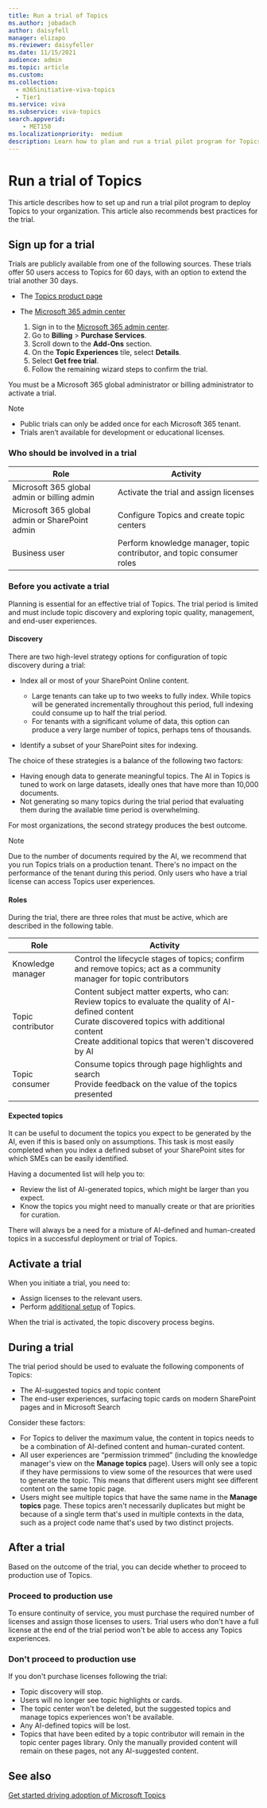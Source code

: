 ```yaml
---
title: Run a trial of Topics
ms.author: jobadach
author: daisyfell
manager: elizapo
ms.reviewer: daisyfeller
ms.date: 11/15/2021
audience: admin
ms.topic: article
ms.custom:
ms.collection:
  - m365initiative-viva-topics
  - Tier1
ms.service: viva 
ms.subservice: viva-topics 
search.appverid:
    - MET150  
ms.localizationpriority:  medium
description: Learn how to plan and run a trial pilot program for Topics in your organization.
---
```


# Run a trial of Topics

This article describes how to set up and run a trial pilot program to deploy Topics to your organization. This article also recommends best practices for the trial.

## Sign up for a trial

Trials are publicly available from one of the following sources. These trials offer 50 users access to Topics for 60 days, with an option to extend the trial another 30 days.

- The [Topics product page](https://www.microsoft.com/microsoft-viva/topics?activetab=pivot:overviewtab)

- The [Microsoft 365 admin center](https://admin.microsoft.com)
    1. Sign in to the [Microsoft 365 admin center](https://admin.microsoft.com).
    2. Go to **Billing** > **Purchase Services**.
    3. Scroll down to the **Add-Ons** section.
    4. On the **Topic Experiences** tile, select **Details**.
    5. Select **Get free trial**.
    6. Follow the remaining wizard steps to confirm the trial.

You must be a Microsoft 365 global administrator or billing administrator to activate a trial.

> [!NOTE]
>
- Public trials can only be added once for each Microsoft 365 tenant.
- Trials aren’t available for development or educational licenses. 

### Who should be involved in a trial

|Role|Activity|
|---|---|
|Microsoft 365 global admin or billing admin|Activate the trial and assign licenses|
|Microsoft 365 global admin or SharePoint admin|Configure  Topics and create topic centers|
|Business user|Perform knowledge manager, topic contributor, and topic consumer roles|

### Before you activate a trial

Planning is essential for an effective trial of Topics. The trial period is limited and must include topic discovery and exploring topic quality, management, and end-user experiences.

#### Discovery

There are two high-level strategy options for configuration of topic discovery during a trial:

- Index all or most of your SharePoint Online content.
  - Large tenants can take up to two weeks to fully index. While topics will be generated incrementally throughout this period, full indexing could consume up to half the trial period.
  - For tenants with a significant volume of data, this option can produce a very large number of topics, perhaps tens of thousands.

- Identify a subset of your SharePoint sites for indexing.

The choice of these strategies is a balance of the following two factors:

- Having enough data to generate meaningful topics. The AI in Topics is tuned to work on large datasets, ideally ones that have more than 10,000 documents.
- Not generating so many topics during the trial period that evaluating them during the available time period is overwhelming.

For most organizations, the second strategy produces the best outcome.

> [!NOTE]
> Due to the number of documents required by the AI, we recommend that you run Topics trials on a production tenant. There's no impact on the performance of the tenant during this period. Only users who have a trial license can access Topics user experiences.

#### Roles

During the trial, there are three roles that must be active, which are described in the following table.

|Role|Activity|
|---|---|
|Knowledge manager|Control the lifecycle stages of topics; confirm and remove topics; act as a community manager for topic contributors|
|Topic contributor|Content subject matter experts, who can:<br> Review topics to evaluate the quality of AI-defined content<br>Curate discovered topics with additional content<br>Create additional topics that weren't discovered by AI|
|Topic consumer|Consume topics through page highlights and search<br>Provide feedback on the value of the topics presented|

#### Expected topics

It can be useful to document the topics you expect to be generated by the AI, even if this is based only on assumptions. This task is most easily completed when you index a defined subset of your SharePoint sites for which SMEs can be easily identified.

Having a documented list will help you to:

- Review the list of AI-generated topics, which might be larger than you expect.
- Know the topics you might need to manually create or that are priorities for curation.

There will always be a need for a mixture of AI-defined and human-created topics in a successful deployment or trial of Topics.

## Activate a trial

When you initiate a trial, you need to:

- Assign licenses to the relevant users.
- Perform [additional setup](set-up-topic-experiences.md) of Topics.

When the trial is activated, the topic discovery process begins.

## During a trial

The trial period should be used to evaluate the following components of Topics:

- The AI-suggested topics and topic content
- The end-user experiences, surfacing topic cards on modern SharePoint pages and in Microsoft Search

Consider these factors:

- For Topics to deliver the maximum value, the content in topics needs to be a combination of AI-defined content and human-curated content.
- All user experiences are “permission trimmed” (including the knowledge manager's view on the **Manage topics** page). Users will only see a topic if they have permissions to view some of the resources that were used to generate the topic. This means that different users might see different content on the same topic page.
- Users might see multiple topics that have the same name in the **Manage topics** page. These topics aren't necessarily duplicates but might be because of a single term that's used in multiple contexts in the data, such as a project code name that's used by two distinct projects.

## After a trial

Based on the outcome of the trial, you can decide whether to proceed to production use of Topics.

### Proceed to production use

To ensure continuity of service, you must purchase the required number of licenses and assign those licenses to users. Trial users who don't have a full license at the end of the trial period won't be able to access any Topics experiences.

### Don't proceed to production use

If you don't purchase licenses following the trial:

- Topic discovery will stop.
- Users will no longer see topic highlights or cards.
- The topic center won't be deleted, but the suggested topics and manage topics experiences won't be available.
- Any AI-defined topics will be lost.
- Topics that have been edited by a topic contributor will remain in the topic center pages library. Only the manually provided content will remain on these pages, not any AI-suggested content.

## See also

[Get started driving adoption of Microsoft Topics](topics-adoption-getstarted.md)
